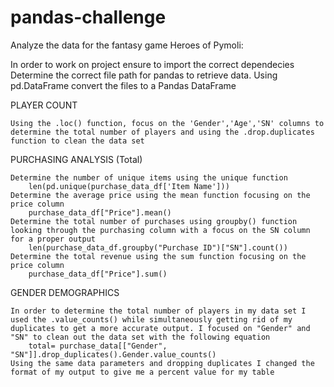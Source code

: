 # pandas-challenge

 Analyze the data for the fantasy game Heroes of Pymoli:
 
 In order to work on project ensure to import the correct dependecies
 Determine the correct file path for pandas to retrieve data.
 Using pd.DataFrame convert the files to a Pandas DataFrame

PLAYER COUNT

    Using the .loc() function, focus on the 'Gender','Age','SN' columns to determine the total number of players and using the .drop.duplicates function to clean the data set

PURCHASING ANALYSIS (Total)

    Determine the number of unique items using the unique function
        len(pd.unique(purchase_data_df['Item Name']))
    Determine the average price using the mean function focusing on the price column
        purchase_data_df["Price"].mean()
    Determine the total number of purchases using groupby() function looking through the purchasing column with a focus on the SN column for a proper output
        len(purchase_data_df.groupby("Purchase ID")["SN"].count())
    Determine the total revenue using the sum function focusing on the price column
        purchase_data_df["Price"].sum()

GENDER DEMOGRAPHICS
    
    In order to determine the total number of players in my data set I used the .value_counts() while simultaneously getting rid of my duplicates to get a more accurate output. I focused on "Gender" and "SN" to clean out the data set with the following equation
        total= purchase_data[["Gender", "SN"]].drop_duplicates().Gender.value_counts()
    Using the same data parameters and dropping duplicates I changed the format of my output to give me a percent value for my table
